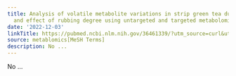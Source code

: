 ```yaml
---
title: Analysis of volatile metabolite variations in strip green tea during processing
  and effect of rubbing degree using untargeted and targeted metabolomics
date: '2022-12-03'
linkTitle: https://pubmed.ncbi.nlm.nih.gov/36461339/?utm_source=curl&utm_medium=rss&utm_campaign=pubmed-2&utm_content=1Zkrxt7ktlCbHBXEV3v65xxSnkSWNsJ1A6Fq3gBniKhGfIUslK&fc=20210907212339&ff=20221206201000&v=2.17.9
source: metablomics[MeSH Terms]
description: No ...
---
```

No ...
